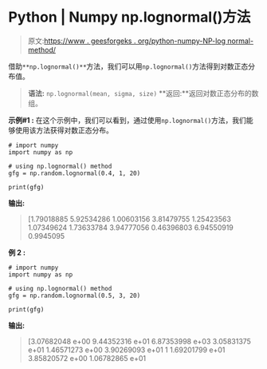 # Python | Numpy np.lognormal()方法

> 原文:[https://www . geesforgeks . org/python-numpy-NP-log normal-method/](https://www.geeksforgeeks.org/python-numpy-np-lognormal-method/)

借助`**np.lognormal()**`方法，我们可以用`np.lognormal()`方法得到对数正态分布值。

> **语法:** `np.lognormal(mean, sigma, size)`
> **返回:**返回对数正态分布的数组。

**示例#1 :**
在这个示例中，我们可以看到，通过使用`np.lognormal()`方法，我们能够使用该方法获得对数正态分布。

```
# import numpy
import numpy as np

# using np.lognormal() method
gfg = np.random.lognormal(0.4, 1, 20)

print(gfg) 
```

**输出:**

> [1.79018885 5.92534286 1.00603156 3.81479755 1.25423563 1.07349624
> 1.73633784 3.94777056 0.46396803 6.94550919 0.9945095

**例 2 :**

```
# import numpy
import numpy as np

# using np.lognormal() method
gfg = np.random.lognormal(0.5, 3, 20)

print(gfg) 
```

**输出:**

> [3.07682048 e+00 9.44352316 e+01 6.87353998 e+03 3.05831375 e+01
> 1.46571273 e+00 3.90269093 e+01 1 1.69201799 e+01 3.85820572 e+00
> 1.06782865 e+01